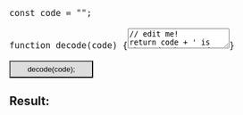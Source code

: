 <html>
	<head>
		<title>De Coder Vinci</title>
		<link rel="stylesheet" href="./styles/codemirror.css">
		<style>
			body { font-size:18px; }
			pre { margin: 0; }
			button { background:#DDD !important; width: 150px; padding: 6px 0; }
			.wrapped,.wrapped>code { white-space: normal !important; }
		</style>
		<script src="codemirror.js"></script>
		<script src="./modes/javascript.js"></script>
		<script>
			console.log('Hello hacker!');
			const code = '00770077 00770707 00770077 00770770 00770707 00770777 00770077 00770700 00700000 00770707 00770000 00770707 00770077 00770077 00770707 00770077 00770707 00700000 00770700 00770070 00770077 00770707 00770700 00770070 00770707 00770707';
			document.addEventListener('DOMContentLoaded', () => {
				const runButton = document.getElementById('run');
				const resultCode = document.getElementById('result-code');
				const codeEl = document.getElementById('code');
				const editor = CodeMirror.fromTextArea(codeEl, {
					lineNumbers: true,
				});
				runButton.addEventListener('click', () => {
					const src = editor.getValue();
					const func = new Function('code', src);
					const res = func(code);
					console.log(res);
					if (typeof(res) === 'string')
						resultCode.innerText = res;
					else
						resultCode.innerHTML = '<b>Invalid result type, string expected</b>';
				});
			});
		</script>
	</head>
	<body>
		<pre class="cm-s-default wrapped"><code><span class="cm-keyword">const</span> <span class="cm-variable-2">code</span> <span class="cm-operator">=</span> <span class="cm-string">"<script>document.write(code)</script>"</span>;</code></pre>
		<pre class="cm-s-default"><code>
<span class="cm-keyword">function</span> <span class="cm-variable-2">decode</span>(<span class="cm-variable-2">code</span>) {<textarea id="code">// edit me!
return code + ' is the code that needs to be cracked';</textarea>}
		</code></pre>
		<button id="run" class="CodeMirror cm-s-default" type="button">decode(<span class="cm-variable-2">code</span>);</button>
		<div class="result wrapped">
			<h3>Result:</h3>
			<pre><code id="result-code"></code></pre>
		</div>
	</body>
</html>